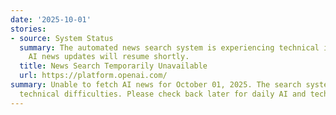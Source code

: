 ```yaml
---
date: '2025-10-01'
stories:
- source: System Status
  summary: The automated news search system is experiencing technical issues. Daily
    AI news updates will resume shortly.
  title: News Search Temporarily Unavailable
  url: https://platform.openai.com/
summary: Unable to fetch AI news for October 01, 2025. The search system encountered
  technical difficulties. Please check back later for daily AI and tech news updates.
---
```


<!-- Generated with AI web search 2025-10-01 13:08 UTC -->
